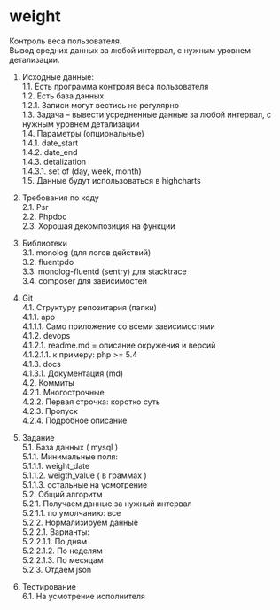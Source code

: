 # weight
Контроль веса пользователя.  
Вывод средних данных за любой интервал, с нужным уровнем детализации.  

1. Исходные данные:  
1.1. Есть программа контроля веса пользователя  
1.2. Есть база данных  
1.2.1. Записи могут вестись не регулярно  
1.3. Задача – вывести усредненные данные за любой интервал, с нужным уровнем детализации  
1.4. Параметры (опциональные)  
1.4.1. date_start  
1.4.2. date_end  
1.4.3. detalization  
1.4.3.1. set of (day, week, month)  
1.5. Данные будут использоваться в highcharts  

2. Требования по коду  
2.1. Psr  
2.2. Phpdoc  
2.3. Хорошая декомпозиция на функции  

3. Библиотеки  
3.1. monolog (для логов действий)  
3.2. fluentpdo  
3.3. monolog-fluentd (sentry) для stacktrace  
3.4. composer для зависимостей  

4. Git  
4.1. Структуру репозитария (папки)  
4.1.1. app  
4.1.1.1. Само приложение со всеми зависимостями  
4.1.2. devops  
4.1.2.1. readme.md = описание окружения и версий  
4.1.2.1.1. к примеру: php >= 5.4  
4.1.3. docs  
4.1.3.1. Документация (md)  
4.2. Коммиты  
4.2.1. Многострочные  
4.2.2. Первая строчка: коротко суть  
4.2.3. Пропуск  
4.2.4. Подробное описание  

5. Задание  
5.1. База данных ( mysql )  
5.1.1. Минимальные поля:  
5.1.1.1. weight_date  
5.1.1.2. weigth_value ( в граммах )  
5.1.1.3. остальные на усмотрение  
5.2. Общий алгоритм  
5.2.1. Получаем данные за нужный интервал  
5.2.1.1. по умолчанию: все  
5.2.2. Нормализируем данные  
5.2.2.1. Варианты:  
5.2.2.1.1. По дням  
5.2.2.1.2. По неделям  
5.2.2.1.3. По месяцам  
5.2.3. Отдаем json  

6. Тестирование  
6.1. На усмотрение исполнителя  
